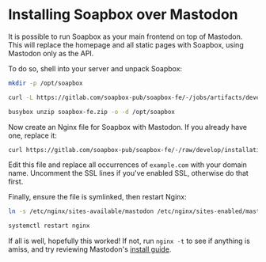# Installing Soapbox over Mastodon

It is possible to run Soapbox as your main frontend on top of Mastodon.
This will replace the homepage and all static pages with Soapbox, using Mastodon only as the API.

To do so, shell into your server and unpack Soapbox:

```sh
mkdir -p /opt/soapbox

curl -L https://gitlab.com/soapbox-pub/soapbox-fe/-/jobs/artifacts/develop/download?job=build-production -o soapbox-fe.zip

busybox unzip soapbox-fe.zip -o -d /opt/soapbox
```

Now create an Nginx file for Soapbox with Mastodon.
If you already have one, replace it:

```sh
curl https://gitlab.com/soapbox-pub/soapbox-fe/-/raw/develop/installation/mastodon.conf > /etc/nginx/sites-available/mastodon
```

Edit this file and replace all occurrences of `example.com` with your domain name.
Uncomment the SSL lines if you've enabled SSL, otherwise do that first.

Finally, ensure the file is symlinked, then restart Nginx:

```sh
ln -s /etc/nginx/sites-available/mastodon /etc/nginx/sites-enabled/mastodon

systemctl restart nginx
```

If all is well, hopefully this worked!
If not, run `nginx -t` to see if anything is amiss, and try reviewing Mastodon's [install guide](https://docs.joinmastodon.org/admin/install/).
